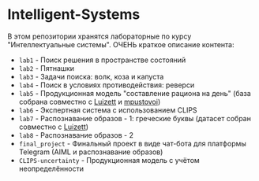 # Intelligent-Systems
В этом репозитории хранятся лабораторные по курсу "Интеллектуальные системы". ОЧЕНЬ краткое описание контента:

* `lab1` - Поиск решения в пространстве состояний
* `lab2` - Пятнашки
* `lab3` - Задачи поиска: волк, коза и капуста
* `lab4` - Поиск в условиях противодействия: реверси
* `lab5` - Продукционная модель "составление рациона на день" (база собрана совместно с [Luizett](https://github.com/Luizett) и [mpustovoi](https://github.com/mpustovoi))
* `lab6` - Экспертная система с использованием CLIPS
* `lab7` - Распознавание образов - 1: греческие буквы (датасет собран совместно с [Luizett](https://github.com/Luizett))
* `lab8` - Распознавание образов - 2
* `final_project` - Финальный проект в виде чат-бота для платформы Telegram (AIML и распознавание образов)
* `CLIPS-uncertainty` - Продукционная модель с учётом неопределённости
